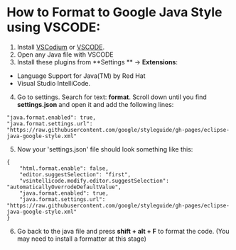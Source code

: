 # How to Format to Google Java Style using VSCODE:
1. Install [VSCodium](https://github.com/VSCodium/vscodium) or [VSCODE](https://github.com/microsoft/vscode).
2. Open any Java file with VSCODE
3. Install these plugins from **Settings ** -> **Extensions**:
* Language Support for Java(TM) by Red Hat
* Visual Studio IntelliCode.
4. Go to settings. Search for text: **format**. Scroll down until you find **settings.json** and open it and add the following lines:
```
"java.format.enabled": true,
"java.format.settings.url": "https://raw.githubusercontent.com/google/styleguide/gh-pages/eclipse-java-google-style.xml"
```
5. Now your 'settings.json' file should look something like this:
```
{
    "html.format.enable": false,
    "editor.suggestSelection": "first",
    "vsintellicode.modify.editor.suggestSelection": "automaticallyOverrodeDefaultValue",
    "java.format.enabled": true,
    "java.format.settings.url": "https://raw.githubusercontent.com/google/styleguide/gh-pages/eclipse-java-google-style.xml"
}
```
6. Go back to the java file and press **shift + alt + F**  to format the code.  (You may need to install a formatter at this stage)
